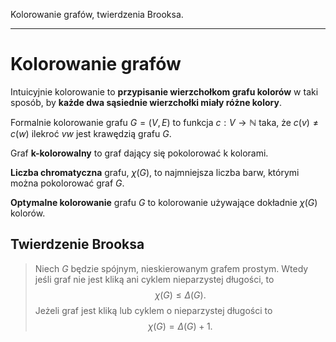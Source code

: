 Kolorowanie grafów, twierdzenia Brooksa.

---

# Kolorowanie grafów

Intuicyjnie kolorowanie to **przypisanie wierzchołkom grafu kolorów** w taki sposób, by **każde dwa sąsiednie wierzchołki miały różne kolory**.

Formalnie kolorowanie grafu $G= (V, E)$ to funkcja $c: V \longrightarrow \mathbb{N}$ taka, że  $c(v) \neq c(w)$ ilekroć $vw$ jest krawędzią grafu $G$.

Graf **k-kolorowalny** to graf dający się pokolorować k kolorami.

**Liczba chromatyczna** grafu, $\chi(G)$, to najmniejsza liczba barw, którymi można pokolorować graf $G$.

**Optymalne kolorowanie** grafu $G$ to kolorowanie używające dokładnie $\chi(G)$ kolorów.

## Twierdzenie Brooksa
>  Niech $G$ będzie spójnym, nieskierowanym grafem prostym. Wtedy jeśli graf nie jest kliką ani cyklem nieparzystej długości, to $$\chi(G) \leqslant \Delta(G).$$
Jeżeli graf jest kliką lub cyklem o nieparzystej długości to $$\chi(G) = \Delta(G)+1.$$
